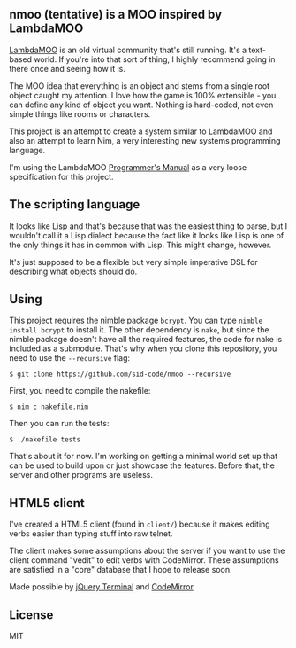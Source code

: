 ## nmoo (tentative) is a MOO inspired by LambdaMOO

[LambdaMOO][1] is an old virtual community that's still running. It's a
text-based world. If you're into that sort of thing, I highly recommend going
in there once and seeing how it is.

The MOO idea that everything is an object and stems from a single root object
caught my attention. I love how the game is 100% extensible - you can define
any kind of object you want. Nothing is hard-coded, not even simple things
like rooms or characters.

This project is an attempt to create a system similar to LambdaMOO and also
an attempt to learn Nim, a very interesting new systems programming language.

I'm using the LambdaMOO [Programmer's Manual][2] as a very loose specification
for this project. 

  [1]: http://en.wikipedia.org/wiki/LambdaMOO
  [2]: http://www.hayseed.net/MOO/manuals/ProgrammersManual.html

## The scripting language

It looks like Lisp and that's because that was the easiest thing to parse, but
I wouldn't call it a Lisp dialect because the fact like it looks like Lisp is
one of the only things it has in common with Lisp. This might change, however.

It's just supposed to be a flexible but very simple imperative DSL for describing
what objects should do.

## Using

This project requires the nimble package `bcrypt`. You can type `nimble install
bcrypt` to install it. The other dependency is `nake`, but since the nimble
package doesn't have all the required features, the code for nake is included
as a submodule. That's why when you clone this repository, you need to use the
`--recursive` flag:

```
$ git clone https://github.com/sid-code/nmoo --recursive
```

First, you need to compile the nakefile:

```
$ nim c nakefile.nim
```

Then you can run the tests:

```
$ ./nakefile tests
```

That's about it for now. I'm working on getting a minimal world set up that can
be used to build upon or just showcase the features. Before that, the server and
other programs are useless.

## HTML5 client

I've created a HTML5 client (found in `client/`) because it makes editing verbs
easier than typing stuff into raw telnet.

The client makes some assumptions about the server if you want to use the
client command "vedit" to edit verbs with CodeMirror. These assumptions are
satisfied in a "core" database that I hope to release soon.

Made possible by [jQuery Terminal][3] and [CodeMirror][4]

  [3]: http://terminal.jcubic.pl/
  [4]: https://codemirror.net/

## License

MIT

